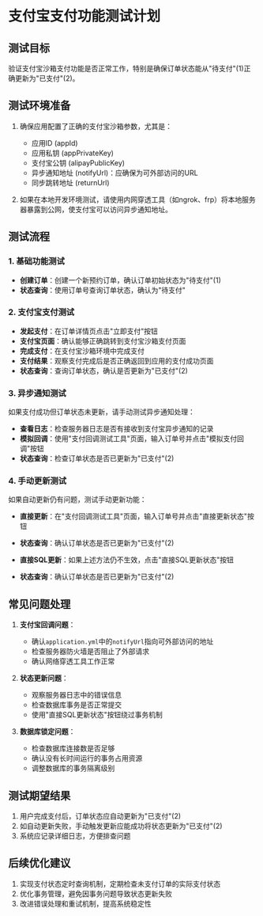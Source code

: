 # 支付宝支付功能测试计划

## 测试目标

验证支付宝沙箱支付功能是否正常工作，特别是确保订单状态能从"待支付"(1)正确更新为"已支付"(2)。

## 测试环境准备

1. 确保应用配置了正确的支付宝沙箱参数，尤其是：
   - 应用ID (appId)
   - 应用私钥 (appPrivateKey)
   - 支付宝公钥 (alipayPublicKey)
   - 异步通知地址 (notifyUrl)：应确保为可外部访问的URL
   - 同步跳转地址 (returnUrl)

2. 如果在本地开发环境测试，请使用内网穿透工具（如ngrok、frp）将本地服务器暴露到公网，使支付宝可以访问异步通知地址。

## 测试流程

### 1. 基础功能测试

- **创建订单**：创建一个新预约订单，确认订单初始状态为"待支付"(1)
- **状态查询**：使用订单号查询订单状态，确认为"待支付"

### 2. 支付宝支付测试

- **发起支付**：在订单详情页点击"立即支付"按钮
- **支付宝页面**：确认能够正确跳转到支付宝沙箱支付页面
- **完成支付**：在支付宝沙箱环境中完成支付
- **支付结果**：观察支付完成后是否正确返回到应用的支付成功页面
- **状态查询**：查询订单状态，确认是否更新为"已支付"(2)

### 3. 异步通知测试

如果支付成功但订单状态未更新，请手动测试异步通知处理：

- **查看日志**：检查服务器日志是否有接收到支付宝异步通知的记录
- **模拟回调**：使用"支付回调测试工具"页面，输入订单号并点击"模拟支付回调"按钮
- **状态查询**：检查订单状态是否已更新为"已支付"(2)

### 4. 手动更新测试

如果自动更新仍有问题，测试手动更新功能：

- **直接更新**：在"支付回调测试工具"页面，输入订单号并点击"直接更新状态"按钮
- **状态查询**：确认订单状态是否已更新为"已支付"(2)

- **直接SQL更新**：如果上述方法仍不生效，点击"直接SQL更新状态"按钮
- **状态查询**：确认订单状态是否已更新为"已支付"(2)

## 常见问题处理

1. **支付宝回调问题**：
   - 确认`application.yml`中的`notifyUrl`指向可外部访问的地址
   - 检查服务器防火墙是否阻止了外部请求
   - 确认网络穿透工具工作正常

2. **状态更新问题**：
   - 观察服务器日志中的错误信息
   - 检查数据库事务是否正常提交
   - 使用"直接SQL更新状态"按钮绕过事务机制

3. **数据库锁定问题**：
   - 检查数据库连接数是否足够
   - 确认没有长时间运行的事务占用资源
   - 调整数据库的事务隔离级别

## 测试期望结果

1. 用户完成支付后，订单状态应自动更新为"已支付"(2)
2. 如自动更新失败，手动触发更新应能成功将状态更新为"已支付"(2)
3. 系统应记录详细日志，方便排查问题

## 后续优化建议

1. 实现支付状态定时查询机制，定期检查未支付订单的实际支付状态
2. 优化事务管理，避免因事务问题导致状态更新失败
3. 改进错误处理和重试机制，提高系统稳定性 